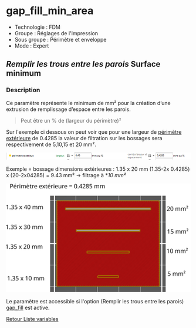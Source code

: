 # gap_fill_min_area

* Technologie : FDM
* Groupe : Réglages de l'Impression
* Sous groupe : Périmètre et enveloppe
* Mode : Expert

## *Remplir les trous entre les parois* Surface minimum

### Description

Ce paramètre représente le minimum de mm² pour la création d’une extrusion de remplissage d’espace entre les parois.

> Peut être un % de (largeur du périmètre)²

Sur l'exemple ci dessous on peut voir que pour une largeur de [périmètre extérieure](external_perimeter_extrusion_spacing.md) de 0.4285 la valeur de filtration sur les bossages sera respectivement de 5,10,15 et 20 mm².

![ Largeur de périmètre extérieures](./images/gap_fill_min_area/002.png)

Exemple = bossage dimensions extérieures  : 1.35 x 20 mm
(1.35-2x 0.4285) x (20-2x04285) = 9.43 mm²    ->  filtrage à **10 mm²*


![Remplissage](./images/gap_fill_min_area/001.svg)

Le paramètre est accessible si l'option (Remplir les trous entre les parois) [gap_fill](gap_fill.mp) est active.

[Retour Liste variables](variable_list.md)